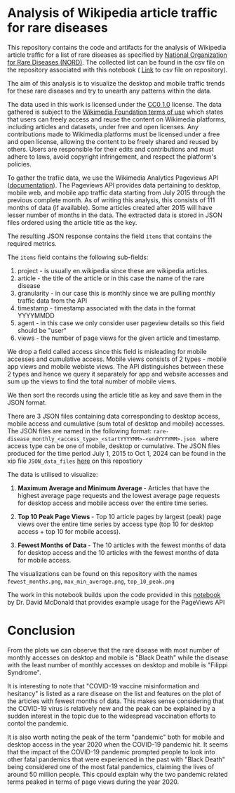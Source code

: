 # Analysis of Wikipedia article traffic for rare diseases

This repository contains the code and artifacts for the analysis of Wikipedia article traffic for a list of rare diseases as specified by [National Organization for Rare Diseases (NORD)](https://rarediseases.org). The collected list can be found in the csv file on the repository associated with this notebook ( [Link](https://github.com/Chakita/data-512-homework_1/blob/master/rare-disease_cleaned.AUG.2024.csv) to csv file on repository).

The aim of this analysis is to visualize the desktop and mobile traffic trends for these rare diseases and try to unearth any patterns within the data.  

The data used in this work is licensed under the [CC0 1.0](https://creativecommons.org/publicdomain/zero/1.0/) license. The data gathered is subject to the [Wikimedia Foundation terms of use](https://foundation.wikimedia.org/wiki/Policy:Terms_of_Use) which states that users can freely access and reuse the content on Wikimedia platforms, including articles and datasets, under free and open licenses. Any contributions made to Wikimedia platforms must be licensed under a free and open license, allowing the content to be freely shared and reused by others. Users are responsible for their edits and contributions and must adhere to laws, avoid copyright infringement, and respect the platform's policies.

To gather the trafiic data, we use the Wikimedia Analytics Pageviews API ([documentation](https://doc.wikimedia.org/generated-data-platform/aqs/analytics-api/reference/page-views.html)).  The Pageviews API provides data pertaining to desktop, mobile web, and mobile app traffic data starting from July 2015 through the previous complete month. As of writing this analysis, this consists of 111 months of data (if available). Some articles created after 2015 will have lesser number of months in the data. The extracted data is stored in JSON files ordered using the article title as the key. 

The resulting JSON response contains the field ```items``` that contains the required metrics.

The ```items``` field contains the following sub-fields:
 1. project - is usually en.wikipedia since these are wikipedia articles.
 2. article - the title of the article or in this case the name of the rare disease
 3. granularity - in our case this is monthly since we are pulling monthly traffic data from the API
 4. timestamp - timestamp associated with the data in the format YYYYMMDD
 5. agent - in this case we only consider user pageview details so this field should be "user"
 6. views - the number of page views for the given article and timestamp.

 We drop a field called access since this field is misleading for mobile accesses and cumulative access. 
 Mobile views consists of 2 types - mobile app views and mobile webiste views. The API distinguishes between these 2 types and hence we query it separately for app and website accesses and sum up the views to find the total number of mobile views.

 We then sort the records using the article title as key and save them in the JSON format.

There are 3 JSON files containing data corresponding to desktop access, mobile access and cumulative (sum total of desktop and mobile) accesses. The JSON files are named in the following format: ```rare-disease_monthly_<access_type>_<startYYYYMM>-<endYYYYMM>.json ```
where access type can be one of mobile, desktop or cumulative.
The JSON files produced for the time period July 1, 2015 to Oct 1, 2024 can be found in the xip file ```JSON_data_files``` [here](https://github.com/Chakita/data-512-homework_1) on this repostiory 

The data is utilised to visualize:

1. <b> Maximum Average and Minimum Average </b> - Articles that have the highest average page requests and the lowest average page requests for desktop access and mobile access over the entire time series.

2. <b> Top 10 Peak Page Views </b> -  Top 10 article pages by largest (peak) page views over the entire time series by access type (top 10 for desktop access + top 10 for mobile access).

3. <b> Fewest Months of Data </b> -  The 10 articles with the fewest months of data for desktop access and the 10 articles with the fewest months of data for mobile access.

The visualizations can be found on this repository with the names ```fewest_months.png```, ```max_min_average.png```, ```top_10_peak.png```

The work in this notebook builds upon the code provided in this [notebook](https://drive.google.com/file/d/1fYTIX79t9jk-Jske8IwysV-rbRkD4_dc/view) by Dr. David McDonald that provides example usage for the PageViews API

# Conclusion

From the plots we can observe that the rare disease with most number of monthly accesses on desktop and mobile is "Black Death" while the disease with the least number of monthly accesses on desktop and mobile is "Filippi Syndrome".

It is interesting to note that "COVID-19 vaccine misinformation and hesitancy" is listed as a rare disease on the list and features on the plot of the articles with fewest months of data. This makes sense considering that the COVID-19 virus is relatively new and the peak can be explained by a sudden interest in the topic due to the widespread vaccination efforts to contol the pandemic.

It is also worth noting the peak of the term "pandemic" both for mobile and desktop access in the year 2020 when the COVID-19 pandemic hit. It seems that the impact of the COVID-19 pandemic prompted people to look into other fatal pandemics that were experienced in the past with "Black Death" being considered one of the most fatal pandemics, claiming the lives of around 50 million people. This cpould explain why the two pandemic related terms peaked in terms of page views during the year 2020.




